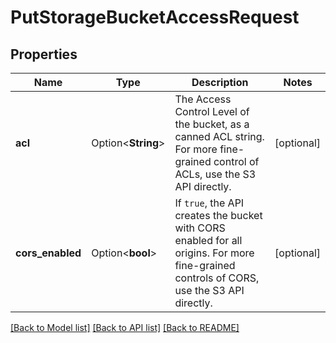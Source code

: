 # PutStorageBucketAccessRequest

## Properties

Name | Type | Description | Notes
------------ | ------------- | ------------- | -------------
**acl** | Option<**String**> | The Access Control Level of the bucket, as a canned ACL string. For more fine-grained control of ACLs, use the S3 API directly. | [optional]
**cors_enabled** | Option<**bool**> | If `true`, the API creates the bucket with CORS enabled for all origins. For more fine-grained controls of CORS, use the S3 API directly. | [optional]

[[Back to Model list]](../README.md#documentation-for-models) [[Back to API list]](../README.md#documentation-for-api-endpoints) [[Back to README]](../README.md)


